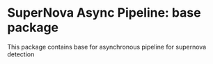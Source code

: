 # SuperNova Async Pipeline: base package

This package contains base for asynchronous pipeline for supernova detection

